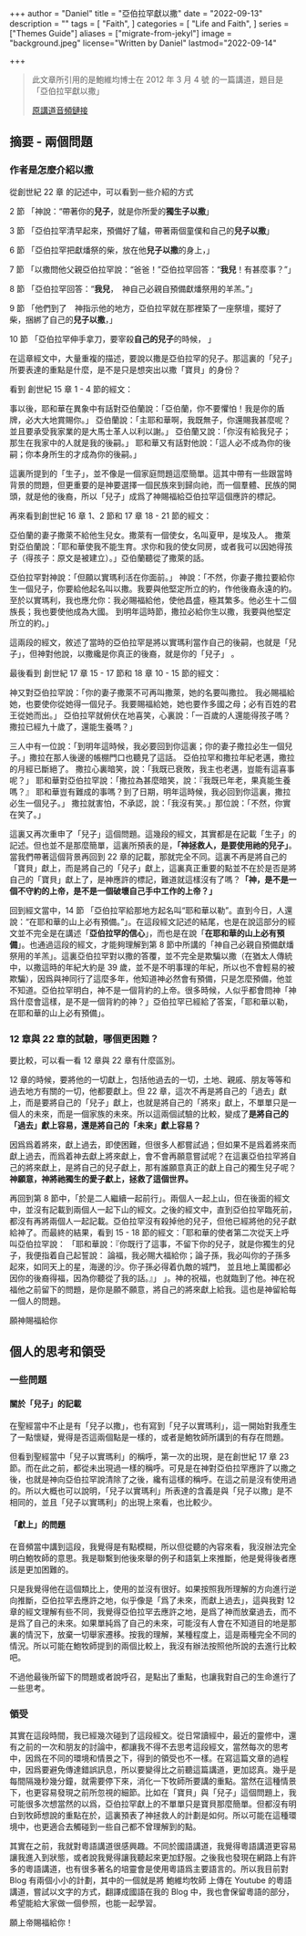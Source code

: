 +++
author = "Daniel"
title = "亞伯拉罕獻以撒"
date = "2022-09-13"
description = ""
tags = [
    "Faith",
]
categories = [
    "Life and Faith",
]
series = ["Themes Guide"]
aliases = ["migrate-from-jekyl"]
image = "background.jpeg"
license="Written by Daniel"
lastmod="2022-09-14"

+++

>  此文章所引用的是鮑維均博士在 2012 年 3 月 4 號 的一篇講道，題目是「亞伯拉罕獻以撒」
>
> [原講道音頻鏈接](https://www.youtube.com/watch?v=QnqRiJXXRyI&list=PLtrnB_vqQmqSdoOFU038VVuk3UiZZ2pLK&index=3&t=281s)

## 摘要 - 兩個問題

### 作者是怎麼介紹以撒

從創世紀 22 章 的記述中，可以看到一些介紹的方式

2 節 「神說：“帶著你的**兒子**，就是你所愛的**獨生子以撒**」

3 節 「亞伯拉罕清早起來，預備好了驢，帶著兩個童僕和自己的**兒子以撒**」

6 節 「亞伯拉罕把獻燔祭的柴，放在他**兒子以撒**的身上，」

7 節 「以撒問他父親亞伯拉罕說：“爸爸！”亞伯拉罕回答：“**我兒**！有甚麼事？”」

8 節 「亞伯拉罕回答：“**我兒**，　神自己必親自預備獻燔祭用的羊羔。”」

9 節 「他們到了　神指示他的地方，亞伯拉罕就在那裡築了一座祭壇，擺好了柴，捆綁了自己的**兒子以撒**，」

10 節 「亞伯拉罕伸手拿刀，要宰殺**自己的兒子**的時候， 」

在這章經文中，大量重複的描述，要說以撒是亞伯拉罕的兒子。那這裏的「兒子」所要表達的重點是什麼，是不是只是想突出以撒「寶貝」的身份？

看到 創世紀 15 章 1 - 4 節的經文：

事以後，耶和華在異象中有話對亞伯蘭說：「亞伯蘭，你不要懼怕！我是你的盾牌，必大大地賞賜你。」 亞伯蘭說：「主耶和華啊，我既無子，你還賜我甚麼呢？並且要承受我家業的是大馬士革人以利以謝。」 亞伯蘭又說：「你沒有給我兒子；那生在我家中的人就是我的後嗣。」 耶和華又有話對他說：「這人必不成為你的後嗣；你本身所生的才成為你的後嗣。」 

這裏所提到的「生子」，並不像是一個家庭問題這麼簡單。這其中帶有一些跟當時背景的問題，但更重要的是神要選擇一個民族來到歸向祂，而一個羣體、民族的開頭，就是他的後裔，所以「兒子」成爲了神賜福給亞伯拉罕這個應許的標記。

再來看到創世紀 16 章 1、2 節和 17 章 18 - 21 節的經文：

亞伯蘭的妻子撒萊不給他生兒女。撒萊有一個使女，名叫夏甲，是埃及人。 撒萊對亞伯蘭說：「耶和華使我不能生育。求你和我的使女同房，或者我可以因她得孩子（得孩子：原文是被建立）。」亞伯蘭聽從了撒萊的話。 

亞伯拉罕對神說：「但願以實瑪利活在你面前。」 神說：「不然，你妻子撒拉要給你生一個兒子，你要給他起名叫以撒。我要與他堅定所立的約，作他後裔永遠的約。 至於以實瑪利，我也應允你：我必賜福給他，使他昌盛，極其繁多。他必生十二個族長；我也要使他成為大國。 到明年這時節，撒拉必給你生以撒，我要與他堅定所立的約。」

這兩段的經文，敘述了當時的亞伯拉罕是將以實瑪利當作自己的後嗣，也就是「兒子」，但神對他說，以撒纔是你真正的後裔，就是你的「兒子」 。

最後看到 創世紀 17 章 15 - 17 節和 18 章 10 - 15 節的經文：

神又對亞伯拉罕說：「你的妻子撒萊不可再叫撒萊，她的名要叫撒拉。 我必賜福給她，也要使你從她得一個兒子。我要賜福給她，她也要作多國之母；必有百姓的君王從她而出。」 亞伯拉罕就俯伏在地喜笑，心裏說：「一百歲的人還能得孩子嗎？撒拉已經九十歲了，還能生養嗎？」  

三人中有一位說：「到明年這時候，我必要回到你這裏；你的妻子撒拉必生一個兒子。」撒拉在那人後邊的帳棚門口也聽見了這話。 亞伯拉罕和撒拉年紀老邁，撒拉的月經已斷絕了。 撒拉心裏暗笑，說：「我既已衰敗，我主也老邁，豈能有這喜事呢？」 耶和華對亞伯拉罕說：「撒拉為甚麼暗笑，說：『我既已年老，果真能生養嗎？』 耶和華豈有難成的事嗎？到了日期，明年這時候，我必回到你這裏，撒拉必生一個兒子。」 撒拉就害怕，不承認，說：「我沒有笑。」那位說：「不然，你實在笑了。」

這裏又再次重申了「兒子」這個問題。這幾段的經文，其實都是在記載「生子」的記述。但也並不是那麼簡單，這裏所預表的是，**「神拯救人，是要使用祂的兒子」**。當我們帶著這個背景再回到 22 章的記載，那就完全不同。這裏不再是將自己的「寶貝」獻上，而是將自己的「兒子」獻上，這裏真正重要的點並不在於是否是將自己的「寶貝」獻上了，是神應許的標記，難道就這樣沒有了嗎？**「神，是不是一個不守約的上帝，是不是一個破壞自己手中工作的上帝？」**

回到經文當中，14 節 「亞伯拉罕給那地方起名叫“耶和華以勒”。直到今日，人還說：“在耶和華的山上必有預備。”」。在這段經文記述的結尾，也是在說這部分的經文並不完全是在講述「**亞伯拉罕的信心**」，而也是在說「**在耶和華的山上必有預備**」。也通過這段的經文，才能夠理解到第 8 節中所講的「神自己必親自預備獻燔祭用的羊羔」。這裏亞伯拉罕對以撒的答覆，並不完全是欺騙以撒（在猶太人傳統中，以撒這時的年紀大約是 39 歲，並不是不明事理的年紀，所以也不會輕易的被欺騙），因爲與神同行了這麼多年，他知道神必然會有預備，只是怎麼預備，他並不知道。亞伯拉罕明白，神不是一個背約的上帝。很多時候，人似乎都會問神「神爲什麼會這樣，是不是一個背約的神？」亞伯拉罕已經給了答案，「耶和華以勒，在耶和華的山上必有預備」。

### 12 章與 22 章的試驗，哪個更困難？

要比較，可以看一看 12 章與 22 章有什麼區別。

12 章的時候，要將他的一切獻上，包括他過去的一切，土地、親戚、朋友等等和過去地方有關的一切，他都要獻上。但 22 章，這次不再是將自己的「過去」獻上，而是要將自己的「兒子」獻上，也就是將自己的「將來」獻上，不單單只是一個人的未來，而是一個家族的未來。所以這兩個試驗的比較，變成了**是將自己的「過去」獻上容易，還是將自己的「未來」獻上容易？**

因爲爲着將來，獻上過去，即使困難，但很多人都嘗試過；但如果不是爲着將來而獻上過去，而爲着神去獻上將來獻上，會不會再願意嘗試呢？在這裏亞伯拉罕將自己的將來獻上，是將自己的兒子獻上，那有誰願意真正的獻上自己的獨生兒子呢？**神願意，神將祂獨生的愛子獻上，拯救了這個世界。**

再回到第 8 節中，「於是二人繼續一起前行」。兩個人一起上山，但在後面的經文中，並沒有記載到兩個人一起下山的經文。之後的經文中，直到亞伯拉罕臨死前，都沒有再將兩個人一起記載。亞伯拉罕沒有殺掉他的兒子，但他已經將他的兒子獻給神了。而最終的結果，看到 15 - 18 節的經文：「耶和華的使者第二次從天上呼叫亞伯拉罕說： 「耶和華說：『你既行了這事，不留下你的兒子，就是你獨生的兒子，我便指着自己起誓說： 論福，我必賜大福給你；論子孫，我必叫你的子孫多起來，如同天上的星，海邊的沙。你子孫必得着仇敵的城門， 並且地上萬國都必因你的後裔得福，因為你聽從了我的話。』」 」。神的祝福，也就臨到了他。神在祝福他之前留下的問題，是你是願不願意，將自己的將來獻上給我。這也是神留給每一個人的問題。

願神賜福給你

## 個人的思考和領受

### 一些問題

#### 關於「兒子」的記載

在聖經當中不止是有「兒子以撒」，也有寫到「兒子以實瑪利」，這一開始對我產生了一點懷疑，覺得是否這兩個點是一樣的，或者是鮑牧師所講到的有存在問題。

但看到聖經當中「兒子以實瑪利」的稱呼，第一次的出現，是在創世紀 17 章 23 節。而在此之前，都從未出現過一樣的稱呼。可見是在神對亞伯拉罕應許了以撒之後，也就是神向亞伯拉罕說清除了之後，纔有這樣的稱呼。在這之前是沒有使用過的。所以大概也可以說明，「兒子以實瑪利」所表達的含義是與「兒子以撒」是不相同的，並且「兒子以實瑪利」的出現上來看，也比較少。

#### 「獻上」的問題

在音頻當中講到這段，我覺得是有點模糊，所以但從聽的內容來看，我沒辦法完全明白鮑牧師的意思。我是聯繫到他後來舉的例子和語氣上來推斷，他是覺得後者應該是更加困難的。

只是我覺得他在這個類比上，使用的並沒有很好。如果按照我所理解的方向進行逆向推斷，亞伯拉罕去應許之地，似乎像是「爲了未來，而獻上過去」，這與我對 12 章的經文理解有些不同，我覺得亞伯拉罕去應許之地，是爲了神而放棄過去，而不是爲了自己的未來。如果單純爲了自己的未來，可能沒有人會在不知道目的地是那裏的情況下，放棄一切舉家遷移。按我的理解，某種程度上，這是兩種完全不同的情況。所以可能在鮑牧師提到的兩個比較上，我沒有辦法按照他所說的去進行比較吧。

不過他最後所留下的問題或者說呼召，是點出了重點，也讓我對自己的生命進行了一些思考。

### 領受

其實在這段時間，我已經幾次碰到了這段經文。從日常讀經中，最近的靈修中，還有之前的一次和朋友的討論中，都讓我不得不去思考這段經文，當然每次的思考中，因爲在不同的環境和情景之下，得到的領受也不一樣。在寫這篇文章的過程中，因爲要避免傳達錯誤訊息，所以要變得比之前聽這篇講道，更加認真。幾乎是每間隔幾秒幾分鐘，就需要停下來，消化一下牧師所要講的重點。當然在這種情景下，也更容易發現之前所忽視的細節。比如在「寶貝」與「兒子」這個問題上，我可能很多次想當然的以爲，亞伯拉罕獻上的不單單只是寶貝那麼簡單。但都沒有明白到牧師想說的重點在於，這裏預表了神拯救人的計劃是如何。所以可能在這種環境中，也更適合去觸碰到一些自己都不曾理解到的點。

其實在之前，我就對粵語講道很感興趣。不同於國語講道，我覺得粵語講道更容易讓我進入到狀態，或者說我覺得讓我聽起來更加舒服。之後我也發現在網路上有許多的粵語講道，也有很多著名的培靈會是使用粵語爲主要語言的。所以我目前對 Blog 有兩個小小的計劃，其中的一個就是將 鮑維均牧師 上傳在 Youtube 的粵語講道，嘗試以文字的方式，翻譯成國語在我的 Blog 中，我也會保留粵語的部分，希望能給大家做一個參照，也能一起學習。

願上帝賜福給你！
